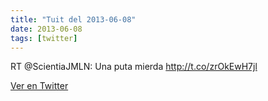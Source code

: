 ```yaml
---
title: "Tuit del 2013-06-08"
date: 2013-06-08
tags: [twitter]
---
```


RT @ScientiaJMLN: Una puta mierda http://t.co/zrOkEwH7jl



[Ver en Twitter](https://twitter.com/i/web/status/343430431875670016)
